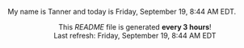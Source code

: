 My name is Tanner and today is Friday, September 19, 8:44 AM EDT.

<p align="center">This <i>README</i> file is generated <b>every 3 hours</b>!</br>Last refresh: Friday, September 19, 8:44 AM EDT<br /></p>
